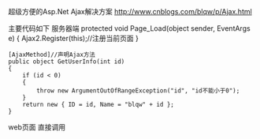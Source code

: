 超级方便的Asp.Net  Ajax解决方案
http://www.cnblogs.com/blqw/p/Ajax.html

主要代码如下
服务器端
	protected void Page_Load(object sender, EventArgs e)
	{
		Ajax2.Register(this);//注册当前页面
	}

	[AjaxMethod]//声明Ajax方法
	public object GetUserInfo(int id)
	{
		if (id < 0)
		{
			throw new ArgumentOutOfRangeException("id", "id不能小于0");
		}
		return new { ID = id, Name = "blqw" + id };
	}
web页面 直接调用
	<script>
		function getUser(id) {
			var user = GetUserInfo(id);
			alert(user.Name);
		}
	</script>